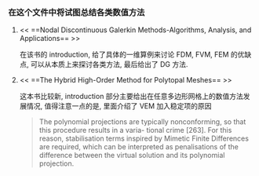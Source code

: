### 在这个文件中将试图总结各类数值方法

1. << ==Nodal Discontinuous Galerkin Methods-Algorithms, Analysis, and Applications== >>

   在该书的 introduction, 给了具体的一维算例来讨论 FDM, FVM, FEM 的优缺点, 可以从本质上来探讨各类方法, 最后给出了 DG 方法.

2. << ==The Hybrid High-Order Method for Polytopal Meshes== >>

   这本书比较新, introduction 部分主要给出在任意多边形网格上的数值方法发展情况, 值得注意一点的是, 里面介绍了 VEM 加入稳定项的原因

   > The polynomial projections are typically nonconforming, so that this procedure results in a varia- tional crime [263]. For this reason, stabilisation terms inspired by Mimetic Finite Differences are required, which can be interpreted as penalisations of the difference between the virtual solution and its polynomial projection.

   

